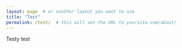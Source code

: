 ```yaml
---
layout: page  # or another layout you want to use
title: "Test"
permalink: /test/  # this will set the URL to yoursite.com/about/
---
```


Testy test
